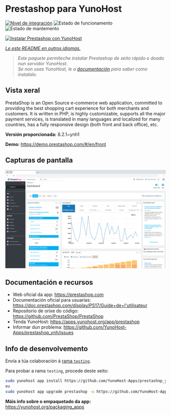 <!--
NOTA: Este README foi creado automáticamente por <https://github.com/YunoHost/apps/tree/master/tools/readme_generator>
NON debe editarse manualmente.
-->

# Prestashop para YunoHost

[![Nivel de integración](https://apps.yunohost.org/badge/integration/prestashop)](https://ci-apps.yunohost.org/ci/apps/prestashop/)
![Estado de funcionamento](https://apps.yunohost.org/badge/state/prestashop)
![Estado de mantemento](https://apps.yunohost.org/badge/maintained/prestashop)

[![Instalar Prestashop con YunoHost](https://install-app.yunohost.org/install-with-yunohost.svg)](https://install-app.yunohost.org/?app=prestashop)

*[Le este README en outros idiomas.](./ALL_README.md)*

> *Este paquete permíteche instalar Prestashop de xeito rápido e doado nun servidor YunoHost.*  
> *Se non usas YunoHost, le a [documentación](https://yunohost.org/install) para saber como instalalo.*

## Vista xeral

PrestaShop is an Open Source e-commerce web application, committed to providing the best shopping cart experience for both merchants and customers. It is written in PHP, is highly customizable, supports all the major payment services, is translated in many languages and localized for many countries, has a fully responsive design (both front and back office), etc.

**Versión proporcionada:** 8.2.1~ynh1

**Demo:** <https://demo.prestashop.com/#/en/front>

## Capturas de pantalla

![Captura de pantalla de Prestashop](./doc/screenshots/screenshot.png)

## Documentación e recursos

- Web oficial da app: <https://prestashop.com>
- Documentación oficial para usuarias: <https://doc.prestashop.com/display/PS17/Guide+de+l'utilisateur>
- Repositorio de orixe do código: <https://github.com/PrestaShop/PrestaShop>
- Tenda YunoHost: <https://apps.yunohost.org/app/prestashop>
- Informar dun problema: <https://github.com/YunoHost-Apps/prestashop_ynh/issues>

## Info de desenvolvemento

Envía a túa colaboración á [rama `testing`](https://github.com/YunoHost-Apps/prestashop_ynh/tree/testing).

Para probar a rama `testing`, procede deste xeito:

```bash
sudo yunohost app install https://github.com/YunoHost-Apps/prestashop_ynh/tree/testing --debug
ou
sudo yunohost app upgrade prestashop -u https://github.com/YunoHost-Apps/prestashop_ynh/tree/testing --debug
```

**Máis info sobre o empaquetado da app:** <https://yunohost.org/packaging_apps>
